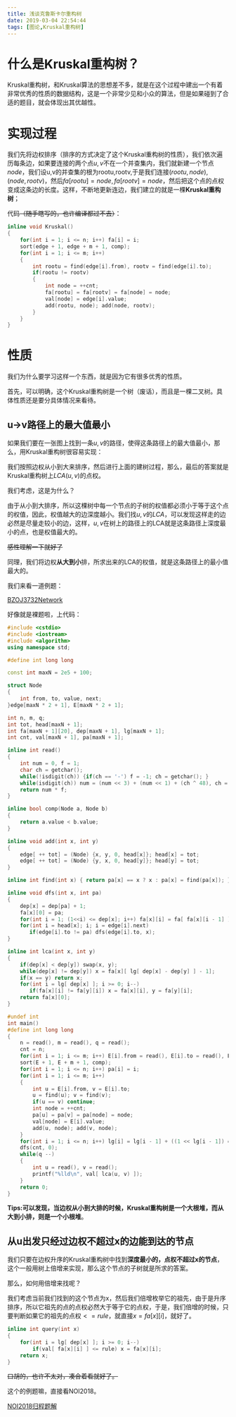 ```yaml
---
title: 浅谈克鲁斯卡尔重构树
date: 2019-03-04 22:54:44
tags: [图论,Kruskal重构树]
---
```


# 什么是Kruskal重构树？

Kruskal重构树，和Kruskal算法的思想差不多，就是在这个过程中建出一个有着非常优秀的性质的数据结构，这是一个非常少见和小众的算法，但是如果碰到了合适的题目，就会体现出其优越性。

<!--more-->

# 实现过程

我们先将边权排序（排序的方式决定了这个Kruskal重构树的性质），我们依次遍历每条边，如果要连接的两个点$u,v$不在一个并查集内，我们就新建一个节点$node$，我们设u,v的并查集的根为rootu,rootv,于是我们连接$(rootu,node),(node,rootv)$，然后$fa[rootu] = node, fa[rootv] = node$，然后把这个点的点权变成这条边的长度。这样，不断地更新连边，我们建立的就是一棵**Kruskal重构树**；

代码~~（随手瞎写的，也许编译都过不去）~~：

```c++
inline void Kruskal()
{
    for(int i = 1; i <= n; i++) fa[i] = i;
    sort(edge + 1, edge + m + 1, comp);
    for(int i = 1; i <= m; i++)
    {
        int rootu = find(edge[i].from), rootv = find(edge[i].to);
        if(rootu != rootv)
        {
            int node = ++cnt;
            fa[rootu] = fa[rootv] = fa[node] = node;
            val[node] = edge[i].value;
            add(rootu, node); add(node, rootv);
        }
    }
}
```

# 性质

我们为什么要学习这样一个东西，就是因为它有很多优秀的性质。

首先，可以明确，这个Kruskal重构树是一个树（废话），而且是一棵二叉树。具体性质还是要分具体情况来看待。

## u->v路径上的最大值最小

如果我们要在一张图上找到一条$u,v$的路径，使得这条路径上的最大值最小，那么，用Kruskal重构树很容易实现：

我们按照边权从小到大来排序，然后进行上面的建树过程，那么，最后的答案就是Kruskal重构树上$LCA(u,v)$的点权。

我们考虑，这是为什么？

由于从小到大排序，所以这棵树中每一个节点的子树的权值都必须小于等于这个点的权值，因此，权值越大的边深度越小。我们找$u,v$的$LCA$，可以发现这样走的边必然是尽量走较小的边，这样，$u,v$在树上的路径上的LCA就是这条路径上深度最小的点，也是权值最大的。

~~感性理解一下就好了~~

同理，我们将边权**从大到小**排，所求出来的LCA的权值，就是这条路径上的最小值最大的。

我们来看一道例题：

[BZOJ3732Network](https://www.lydsy.com/JudgeOnline/problem.php?id=3732)

好像就是裸题啦，上代码：

```c++
#include <cstdio>
#include <iostream>
#include <algorithm>
using namespace std;

#define int long long

const int maxN = 2e5 + 100;

struct Node
{
    int from, to, value, next;
}edge[maxN * 2 + 1], E[maxN * 2 + 1];

int n, m, q;
int tot, head[maxN + 1];
int fa[maxN + 1][20], dep[maxN + 1], lg[maxN + 1];
int cnt, val[maxN + 1], pa[maxN + 1];

inline int read()
{
    int num = 0, f = 1;
    char ch = getchar();
    while(!isdigit(ch)) {if(ch == '-') f = -1; ch = getchar(); }
    while(isdigit(ch)) num = (num << 3) + (num << 1) + (ch ^ 48), ch = getchar();
    return num * f;
}

inline bool comp(Node a, Node b)
{
    return a.value < b.value;
}

inline void add(int x, int y)
{
    edge[ ++ tot] = (Node) {x, y, 0, head[x]}; head[x] = tot;
    edge[ ++ tot] = (Node) {y, x, 0, head[y]}; head[y] = tot;
}

inline int find(int x) { return pa[x] == x ? x : pa[x] = find(pa[x]); }

inline void dfs(int x, int pa)
{
    dep[x] = dep[pa] + 1;
    fa[x][0] = pa;
    for(int i = 1; (1<<i) <= dep[x]; i++) fa[x][i] = fa[ fa[x][i - 1] ][i - 1];
    for(int i = head[x]; i; i = edge[i].next)
       if(edge[i].to != pa) dfs(edge[i].to, x);
}

inline int lca(int x, int y)
{
    if(dep[x] < dep[y]) swap(x, y);
    while(dep[x] != dep[y]) x = fa[x][ lg[ dep[x] - dep[y] ] - 1];
    if(x == y) return x;
    for(int i = lg[ dep[x] ]; i >= 0; i--)
       if(fa[x][i] != fa[y][i]) x = fa[x][i], y = fa[y][i];
    return fa[x][0];
}

#undef int
int main()
#define int long long
{
    n = read(), m = read(), q = read(); 
    cnt = n;
    for(int i = 1; i <= m; i++) E[i].from = read(), E[i].to = read(), E[i].value = read();
    sort(E + 1, E + m + 1, comp);
    for(int i = 1; i <= n; i++) pa[i] = i;
    for(int i = 1; i <= m; i++)
    {
        int u = E[i].from, v = E[i].to;
        u = find(u); v = find(v);
        if(u == v) continue;
        int node = ++cnt;
        pa[u] = pa[v] = pa[node] = node;
        val[node] = E[i].value;
        add(u, node); add(v, node);
    }
    for(int i = 1; i <= n; i++) lg[i] = lg[i - 1] + ((1 << lg[i - 1]) == i);
    dfs(cnt, 0);
    while(q --)
    {
        int u = read(), v = read();
        printf("%lld\n", val[ lca(u, v) ]);
    }
    return 0;
}
```



**Tips:可以发现，当边权从小到大排的时候，Kruskal重构树是一个大根堆，而从大到小排，则是一个小根堆**。

## 从u出发只经过边权不超过x的边能到达的节点

我们只要在边权升序的Kruskal重构树中找到**深度最小的，点权不超过x的节点**，这个一般用树上倍增来实现，那么这个节点的子树就是所求的答案。

那么，如何用倍增来找呢？

我们考虑当前我们找到的这个节点为x，然后我们倍增枚举它的祖先，由于是升序排序，所以它祖先的点的点权必然大于等于它的点权，于是，我们倍增的时候，只要判断如果它的祖先的点权$<=rule$，就直接$x=fa[x][i]$，就好了。

```c++
inline int query(int x)
{
    for(int i = lg[ dep[x] ]; i >= 0; i--)
        if(val[ fa[x][i] ] <= rule) x = fa[x][i];
   	return x;
}
```

~~口胡的，也许不太对，凑合着看就好了。~~

这个的例题嘛，直接看NOI2018。

[NOI2018归程题解](https://cmwqf.github.io/2019/03/05/NOI2018%E5%BD%92%E7%A8%8B/)

